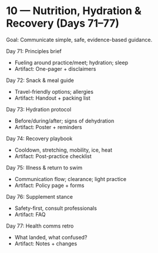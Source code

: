 # 10 — Nutrition, Hydration & Recovery (Days 71–77)

Goal: Communicate simple, safe, evidence-based guidance.

Day 71: Principles brief
- Fueling around practice/meet; hydration; sleep
- Artifact: One-pager + disclaimers

Day 72: Snack & meal guide
- Travel-friendly options; allergies
- Artifact: Handout + packing list

Day 73: Hydration protocol
- Before/during/after; signs of dehydration
- Artifact: Poster + reminders

Day 74: Recovery playbook
- Cooldown, stretching, mobility, ice, heat
- Artifact: Post-practice checklist

Day 75: Illness & return to swim
- Communication flow; clearance; light practice
- Artifact: Policy page + forms

Day 76: Supplement stance
- Safety-first, consult professionals
- Artifact: FAQ

Day 77: Health comms retro
- What landed, what confused?
- Artifact: Notes + changes
